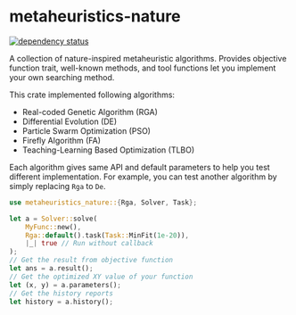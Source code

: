 # metaheuristics-nature

[![dependency status](https://deps.rs/repo/github/KmolYuan/metaheuristics-nature-rs/status.svg)](https://deps.rs/crate/metaheuristics-nature/)

A collection of nature-inspired metaheuristic algorithms. Provides objective function trait, well-known methods, and
tool functions let you implement your own searching method.

This crate implemented following algorithms:

+ Real-coded Genetic Algorithm (RGA)
+ Differential Evolution (DE)
+ Particle Swarm Optimization (PSO)
+ Firefly Algorithm (FA)
+ Teaching-Learning Based Optimization (TLBO)

Each algorithm gives same API and default parameters to help you test different implementation. For example, you can
test another algorithm by simply replacing `Rga` to `De`.

```rust
use metaheuristics_nature::{Rga, Solver, Task};

let a = Solver::solve(
    MyFunc::new(),
    Rga::default().task(Task::MinFit(1e-20)),
    |_| true // Run without callback
);
// Get the result from objective function
let ans = a.result();
// Get the optimized XY value of your function
let (x, y) = a.parameters();
// Get the history reports
let history = a.history();
```
